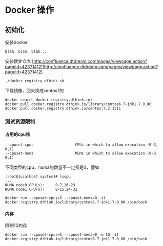 # Docker 操作

## 初始化

安装docker

```
blah, blah, blah...

```

安装数梦仓库 [http://confluence.dtdream.com/pages/viewpage.action?pageId=42371412](http://confluence.dtdream.com/pages/viewpage.action?pageId=42371412)

```
./docker_registry_dthink.sh
```

下载镜像，回头换成centos7的

```
docker search docker.registry.dthink.io/
docker pull docker.registry.dthink.io/library/centos6.7-jdk1.7.0_80
docker pull docker.registry.dthink.io/centos:7.2.1511

```

### 测试资源限制

#### 占用的cpu核

```
--cpuset-cpus                   CPUs in which to allow execution (0-3, 0,1)
--cpuset-mems                   MEMs in which to allow execution (0-3, 0,1)

```

不同类型的cpu，numa的数量不一定都是0，譬如

```
[root@localhost system]# lscpu 
...
NUMA node0 CPU(s):     0-7,16-23
NUMA node1 CPU(s):     8-15,24-31

```

```
docker run --cpuset-cpus=5 --cpuset-mems=0 -it  docker.registry.dthink.io/library/centos6.7-jdk1.7.0_80 /bin/bash

```

#### 内存

限制1G内存

```
docker run --cpuset-cpus=5 --cpuset-mems=0 -m 1G -it  docker.registry.dthink.io/library/centos6.7-jdk1.7.0_80 /bin/bash
```